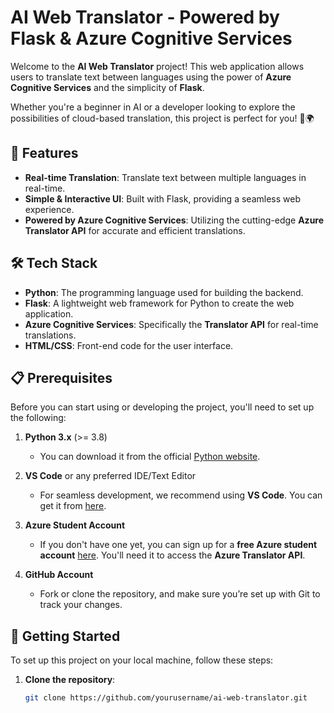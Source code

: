 # AI Web Translator - Powered by Flask & Azure Cognitive Services

Welcome to the **AI Web Translator** project! This web application allows users to translate text between languages using the power of **Azure Cognitive Services** and the simplicity of **Flask**.

Whether you're a beginner in AI or a developer looking to explore the possibilities of cloud-based translation, this project is perfect for you! 🎉🌍

## 🚀 Features

- **Real-time Translation**: Translate text between multiple languages in real-time.
- **Simple & Interactive UI**: Built with Flask, providing a seamless web experience.
- **Powered by Azure Cognitive Services**: Utilizing the cutting-edge **Azure Translator API** for accurate and efficient translations.

## 🛠️ Tech Stack

- **Python**: The programming language used for building the backend.
- **Flask**: A lightweight web framework for Python to create the web application.
- **Azure Cognitive Services**: Specifically the **Translator API** for real-time translations.
- **HTML/CSS**: Front-end code for the user interface.

## 📋 Prerequisites

Before you can start using or developing the project, you'll need to set up the following:

1. **Python 3.x** (>= 3.8)
   - You can download it from the official [Python website](https://www.python.org/).
   
2. **VS Code** or any preferred IDE/Text Editor
   - For seamless development, we recommend using **VS Code**. You can get it from [here](https://code.visualstudio.com/).

3. **Azure Student Account**
   - If you don't have one yet, you can sign up for a **free Azure student account** [here](https://azure.microsoft.com/en-us/free/students/). You'll need it to access the **Azure Translator API**.

4. **GitHub Account**
   - Fork or clone the repository, and make sure you’re set up with Git to track your changes.

## 🔧 Getting Started

To set up this project on your local machine, follow these steps:

1. **Clone the repository**:
   ```bash
   git clone https://github.com/yourusername/ai-web-translator.git


